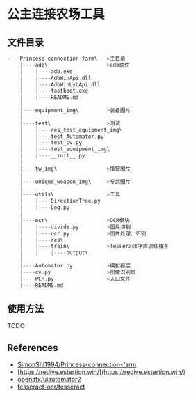 # 公主连接农场工具
## 文件目录
```c
----Princess-connection-farm\   >主目录
    |----adb\                   >adb软件
    |    |----adb.exe
    |    |----AdbWinApi.dll
    |    |----AdbWinUsbApi.dll
    |    |----fastboot.exe
    |    |----README.md
    |
    |----equipment_img\         >装备图片
    |
    |----test\                  >测试
    |    |----res_test_equipment_img\
    |    |----test_Automator.py
    |    |----test_cv.py
    |    |----test_equipment_img\
    |    |----__init__.py
    |
    |----tw_img\                >按钮图片
    |
    |----unique_weapon_img\     >专武图片
    |
    |----utils\                 >工具
    |    |----DirectionTree.py
    |    |----Log.py
    |
    |----ocr\                   >OCR模块
    |    |----divide.py         >图片切割
    |    |----ocr.py            >图片处理、识别
    |    |----res\
    |    |----train\            >Tesseract字库训练相关
    |    |    |----output\
    |
    |----Automator.py           >模拟器层
    |----cv.py                  >图像识别层             
    |----PCR.py                 >入口文件
    |----README.md
```
## 使用方法
TODO
## References
* [SimonShi1994/Princess-connection-farm](https://github.com/SimonShi1994/Princess-connection-farm) 
* [https://redive.estertion.win/](https://redive.estertion.win/) 
* [openatx/uiautomator2](https://github.com/openatx/uiautomator2)
* [tesseract-ocr/tesseract](https://github.com/tesseract-ocr/tesseract)
